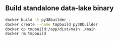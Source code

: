 

## Build standalone data-lake binary
```bash
docker build -t py38builder .
docker create --name tmpbuild py38builder
docker cp tmpbuild:/app/dist/main ./main
docker rm tmpbuild
```

